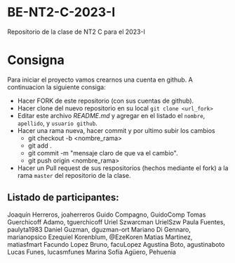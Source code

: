 # BE-NT2-C-2023-I

Repositorio de la clase de NT2 C para el 2023-I

# Consigna

Para iniciar el proyecto vamos crearnos una cuenta en github. A continuacion la siguiente consiga:

- Hacer FORK de este repositorio (con sus cuentas de github).
- Hacer clone del nuevo repositorio en su local `git clone <url_fork>`
- Editar este archivo _README.md_ y agregar en el listado el `nombre`, `apellido`, y `usuario github`.
- Hacer una rama nueva, hacer commit y por ultimo subir los cambios
  - git checkout -b <nombre_rama>
  - git add .
  - git commit -m "mensaje claro de que va el cambio".
  - git push origin <nombre_rama>
- Hacer un Pull request de sus respositorios (hechos mediante el fork) a la rama `master` del repositorio de la clase.


## Listado de participantes:
Joaquín Herreros, joaherreros
Guido Compagno, GuidoComp
Tomas Guerchicoff Adamo, tguerchicoff
Uriel Szwarcman UrielSzw
Paula Fuentes, paulyta1983
Daniel Guzman, dguzman-ort
Mariano Di Gennaro, marianopsico
Ezequiel Korenblum, @EzeKoren
Matias Martinez, matiasfmart
Facundo Lopez Bruno, facuLopez
Agustina Boto, agustinaboto
Lucas Funes, lucasmfunes
Marina Sofía Agüero, Pehuenia